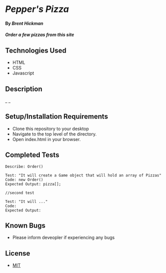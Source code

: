 # _Pepper's Pizza_

#### By _**Brent Hickman**_

#### _Order a few pizzas from this site_

## Technologies Used

* HTML
* CSS
* Javascript


## Description

_ _

## Setup/Installation Requirements

* Clone this repository to your desktop
* Navigate to the top level of the directory.
* Open index.html in your browser.

## Completed Tests

    Describe: Order()

    Test: "It will create a Game object that will hold an array of Pizzas"
    Code: new Order()
    Expected Output: pizza[];

    //second test

    Test: "It will ..."
    Code: 
    Expected Output:



## Known Bugs

* Please inform deveopler if experiencing any bugs

## License

* [MIT](https://opensource.org/licenses/MIT)
